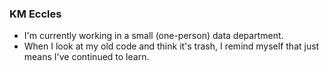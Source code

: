 ### KM Eccles

* I'm currently working in a small (one-person) data department. 
* When I look at my old code and think it's trash, I remind myself that just means I've continued to learn.
